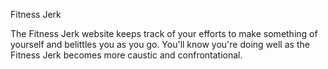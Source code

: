 Fitness Jerk

The Fitness Jerk website keeps track of your efforts to make something of yourself and belittles you as you go. You'll 
know you're doing well as the Fitness Jerk becomes more caustic and confrontational.
